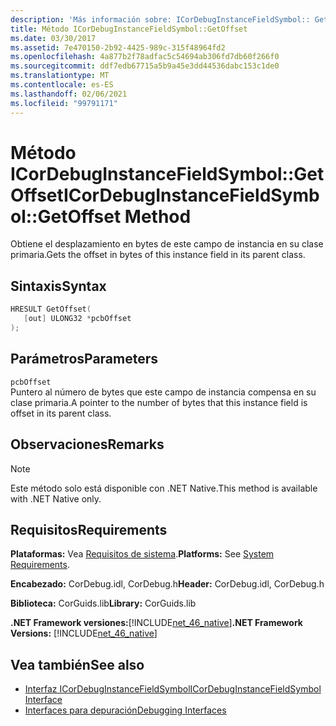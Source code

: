 ```yaml
---
description: 'Más información sobre: ICorDebugInstanceFieldSymbol:: GetOffset (método)'
title: Método ICorDebugInstanceFieldSymbol::GetOffset
ms.date: 03/30/2017
ms.assetid: 7e470150-2b92-4425-989c-315f48964fd2
ms.openlocfilehash: 4a877b2f78adfac5c54694ab306fd7db60f266f0
ms.sourcegitcommit: ddf7edb67715a5b9a45e3dd44536dabc153c1de0
ms.translationtype: MT
ms.contentlocale: es-ES
ms.lasthandoff: 02/06/2021
ms.locfileid: "99791171"
---
```

# <a name="icordebuginstancefieldsymbolgetoffset-method"></a><span data-ttu-id="645fa-103">Método ICorDebugInstanceFieldSymbol::GetOffset</span><span class="sxs-lookup"><span data-stu-id="645fa-103">ICorDebugInstanceFieldSymbol::GetOffset Method</span></span>

<span data-ttu-id="645fa-104">Obtiene el desplazamiento en bytes de este campo de instancia en su clase primaria.</span><span class="sxs-lookup"><span data-stu-id="645fa-104">Gets the offset in bytes of this instance field in its parent class.</span></span>  
  
## <a name="syntax"></a><span data-ttu-id="645fa-105">Sintaxis</span><span class="sxs-lookup"><span data-stu-id="645fa-105">Syntax</span></span>  
  
```cpp  
HRESULT GetOffset(  
   [out] ULONG32 *pcbOffset  
);  
```  
  
## <a name="parameters"></a><span data-ttu-id="645fa-106">Parámetros</span><span class="sxs-lookup"><span data-stu-id="645fa-106">Parameters</span></span>  

 `pcbOffset`  
 <span data-ttu-id="645fa-107">Puntero al número de bytes que este campo de instancia compensa en su clase primaria.</span><span class="sxs-lookup"><span data-stu-id="645fa-107">A pointer to the number of bytes that this instance field is offset in its parent class.</span></span>  
  
## <a name="remarks"></a><span data-ttu-id="645fa-108">Observaciones</span><span class="sxs-lookup"><span data-stu-id="645fa-108">Remarks</span></span>  
  
> [!NOTE]
> <span data-ttu-id="645fa-109">Este método solo está disponible con .NET Native.</span><span class="sxs-lookup"><span data-stu-id="645fa-109">This method is available with .NET Native only.</span></span>  
  
## <a name="requirements"></a><span data-ttu-id="645fa-110">Requisitos</span><span class="sxs-lookup"><span data-stu-id="645fa-110">Requirements</span></span>  

 <span data-ttu-id="645fa-111">**Plataformas:** Vea [Requisitos de sistema](../../get-started/system-requirements.md).</span><span class="sxs-lookup"><span data-stu-id="645fa-111">**Platforms:** See [System Requirements](../../get-started/system-requirements.md).</span></span>  
  
 <span data-ttu-id="645fa-112">**Encabezado:** CorDebug.idl, CorDebug.h</span><span class="sxs-lookup"><span data-stu-id="645fa-112">**Header:** CorDebug.idl, CorDebug.h</span></span>  
  
 <span data-ttu-id="645fa-113">**Biblioteca:** CorGuids.lib</span><span class="sxs-lookup"><span data-stu-id="645fa-113">**Library:** CorGuids.lib</span></span>  
  
 <span data-ttu-id="645fa-114">**.NET Framework versiones:**[!INCLUDE[net_46_native](../../../../includes/net-46-native-md.md)]</span><span class="sxs-lookup"><span data-stu-id="645fa-114">**.NET Framework Versions:** [!INCLUDE[net_46_native](../../../../includes/net-46-native-md.md)]</span></span>  
  
## <a name="see-also"></a><span data-ttu-id="645fa-115">Vea también</span><span class="sxs-lookup"><span data-stu-id="645fa-115">See also</span></span>

- [<span data-ttu-id="645fa-116">Interfaz ICorDebugInstanceFieldSymbol</span><span class="sxs-lookup"><span data-stu-id="645fa-116">ICorDebugInstanceFieldSymbol Interface</span></span>](icordebuginstancefieldsymbol-interface.md)
- [<span data-ttu-id="645fa-117">Interfaces para depuración</span><span class="sxs-lookup"><span data-stu-id="645fa-117">Debugging Interfaces</span></span>](debugging-interfaces.md)
